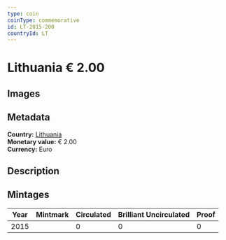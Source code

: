 ```yaml
---
type: coin
coinType: commemorative
id: LT-2015-200
countryId: LT
---
```


# Lithuania € 2.00

## Images


## Metadata

**Country:** [Lithuania](../../Countries/Lithuania/index.md)\
**Monetary value:** € 2.00\
**Currency:** Euro

## Description


## Mintages

| Year | Mintmark | Circulated | Brilliant Uncirculated | Proof |
| ---- | -------- | ---------- | ---------------------- | ----- |
| 2015 |  | 0| 0 | 0 |
